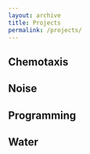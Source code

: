 ```yaml
---
layout: archive
title: Projects
permalink: /projects/
---
```


## Chemotaxis

## Noise

## Programming

## Water


